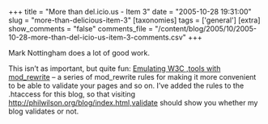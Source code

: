 +++
title = "More than del.icio.us - Item 3"
date = "2005-10-28 19:31:00"
slug = "more-than-delicious-item-3"
[taxonomies]
tags = ['general']
[extra]
show_comments = "false"
comments_file = "/content/blog/2005/10/2005-10-28-more-than-del-icio-us-item-3-comments.csv"
+++

Mark Nottingham does a lot of good work.

This isn’t as important, but quite fun: [Emulating W3C ,tools with mod\_rewrite](http://www.mnot.net/blog/2005/10/23/rewrite_tools) – a series of mod\_rewrite rules for making it more convenient to be able to validate your pages and so on. I’ve added the rules to the .htaccess for this blog, so that visiting <http://philwilson.org/blog/index.html,validate> should show you whether my blog validates or not.
